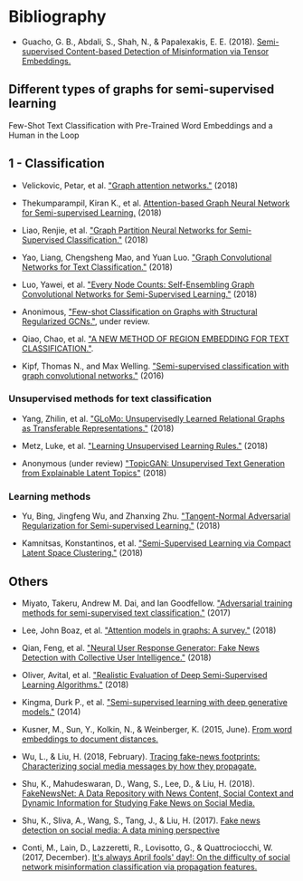 # Bibliography

- Guacho, G. B., Abdali, S., Shah, N., & Papalexakis, E. E. (2018). [Semi-supervised Content-based Detection of Misinformation via Tensor Embeddings.](https://arxiv.org/abs/1804.09088)

## Different types of graphs for semi-supervised learning

Few-Shot Text Classification with Pre-Trained Word Embeddings and a Human in the Loop

## 1 - Classification

- Velickovic, Petar, et al. ["Graph attention networks."](https://arxiv.org/abs/1710.10903) (2018)

- Thekumparampil, Kiran K., et al. [Attention-based Graph Neural Network for Semi-supervised Learning.](https://openreview.net/forum?id=rJg4YGWRb) (2018)

- Liao, Renjie, et al. ["Graph Partition Neural Networks for Semi-Supervised Classification."](https://arxiv.org/abs/1803.06272) (2018)

- Yao, Liang, Chengsheng Mao, and Yuan Luo. ["Graph Convolutional Networks for Text Classification."](https://arxiv.org/abs/1809.05679) (2018)

- Luo, Yawei, et al. ["Every Node Counts: Self-Ensembling Graph Convolutional Networks for Semi-Supervised Learning."](https://arxiv.org/abs/1809.09925) (2018)

- Anonimous, ["Few-shot Classification on Graphs with Structural Regularized GCNs."](https://openreview.net/forum?id=r1znKiAcY7), under review.

- Qiao, Chao, et al. ["A NEW METHOD OF REGION EMBEDDING FOR TEXT CLASSIFICATION."](https://openreview.net/forum?id=BkSDMA36Z).

- Kipf, Thomas N., and Max Welling. ["Semi-supervised classification with graph convolutional networks."](https://arxiv.org/abs/1609.02907) (2016)

### Unsupervised methods for text classification

- Yang, Zhilin, et al. ["GLoMo: Unsupervisedly Learned Relational Graphs as Transferable Representations."](https://arxiv.org/abs/1806.05662) (2018)

- Metz, Luke, et al. ["Learning Unsupervised Learning Rules."](https://arxiv.org/abs/1804.00222) (2018)

- Anonymous (under review) ["TopicGAN: Unsupervised Text Generation from Explainable Latent Topics"](https://openreview.net/forum?id=SyGjQ30qFX) (2018)

### Learning methods
- Yu, Bing, Jingfeng Wu, and Zhanxing Zhu. ["Tangent-Normal Adversarial Regularization for Semi-supervised Learning."](https://arxiv.org/abs/1808.06088) (2018)

- Kamnitsas, Konstantinos, et al. ["Semi-Supervised Learning via Compact Latent Space Clustering."](https://arxiv.org/abs/1806.02679) (2018) 

## Others
- Miyato, Takeru, Andrew M. Dai, and Ian Goodfellow. ["Adversarial training methods for semi-supervised text classification."](https://arxiv.org/abs/1605.07725) (2017)

- Lee, John Boaz, et al. ["Attention models in graphs: A survey."](https://arxiv.org/abs/1807.07984) (2018)

- Qian, Feng, et al. ["Neural User Response Generator: Fake News Detection with Collective User Intelligence."](https://www.ijcai.org/proceedings/2018/533) (2018)

- Oliver, Avital, et al. ["Realistic Evaluation of Deep Semi-Supervised Learning Algorithms."](https://arxiv.org/abs/1804.09170) (2018)

- Kingma, Durk P., et al. ["Semi-supervised learning with deep generative models."](https://arxiv.org/abs/1406.5298) (2014)

- Kusner, M., Sun, Y., Kolkin, N., & Weinberger, K. (2015, June). [From word embeddings to document distances.](https://dl.acm.org/citation.cfm?id=3045221)

- Wu, L., & Liu, H. (2018, February). [Tracing fake-news footprints: Characterizing social media messages by how they propagate.](www.public.asu.edu/~liangwu1/WSDM18_TraceMiner.pdf)

- Shu, K., Mahudeswaran, D., Wang, S., Lee, D., & Liu, H. (2018). [FakeNewsNet: A Data Repository with News Content, Social Context and Dynamic Information for Studying Fake News on Social Media.](https://arxiv.org/pdf/1809.01286.pdf)

- Shu, K., Sliva, A., Wang, S., Tang, J., & Liu, H. (2017). [Fake news detection on social media: A data mining perspective](https://www.kdd.org/exploration_files/19-1-Article2.pdf)

- Conti, M., Lain, D., Lazzeretti, R., Lovisotto, G., & Quattrociocchi, W. (2017, December). [It's always April fools' day!: On the difficulty of social network misinformation classification via propagation features.](https://ieeexplore.ieee.org/abstract/document/8267653)
